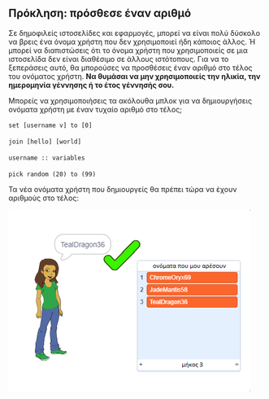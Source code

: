 ## Πρόκληση: πρόσθεσε έναν αριθμό

Σε δημοφιλείς ιστοσελίδες και εφαρμογές, μπορεί να είναι πολύ δύσκολο να βρεις ένα όνομα χρήστη που δεν χρησιμοποιεί ήδη κάποιος άλλος. Ή μπορεί να διαπιστώσεις ότι το όνομα χρήστη που χρησιμοποιείς σε μια ιστοσελίδα δεν είναι διαθέσιμο σε άλλους ιστότοπους. Για να το ξεπεράσεις αυτό, θα μπορούσες να προσθέσεις έναν αριθμό στο τέλος του ονόματος χρήστη. **Να θυμάσαι να μην χρησιμοποιείς την ηλικία, την ημερομηνία γέννησης ή το έτος γέννησής σου.**

Μπορείς να χρησιμοποιήσεις τα ακόλουθα μπλοκ για να δημιουργήσεις ονόματα χρήστη με έναν τυχαίο αριθμό στο τέλος;

```blocks3
set [username v] to [0]

join [hello] [world]

username :: variables

pick random (20) to (99)
```

Τα νέα ονόματα χρήστη που δημιουργείς θα πρέπει τώρα να έχουν αριθμούς στο τέλος:

![screenshot](images/usernames-with-numbers.png)